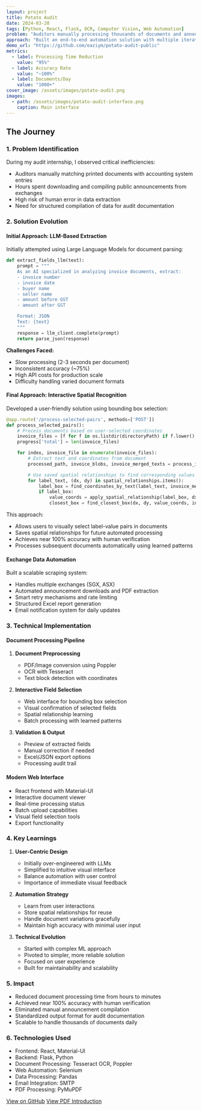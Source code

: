 ```yaml
---
layout: project
title: Potato Audit
date: 2024-03-20
tags: [Python, React, Flask, OCR, Computer Vision, Web Automation]
problem: "Auditors manually processing thousands of documents and announcements, leading to inefficiencies and potential errors"
approach: "Built an end-to-end automation solution with multiple iterations, ultimately landing on an interactive web interface for document processing"
demo_url: "https://github.com/eaziym/potato-audit-public"
metrics:
  - label: Processing Time Reduction
    value: "95%"
  - label: Accuracy Rate
    value: "~100%"
  - label: Documents/Day
    value: "1000+"
cover_image: /assets/images/potato-audit.png
images:
  - path: /assets/images/potato-audit-interface.png
    caption: Main interface
---
```


## The Journey

### 1. Problem Identification

During my audit internship, I observed critical inefficiencies:

- Auditors manually matching printed documents with accounting system entries
- Hours spent downloading and compiling public announcements from exchanges
- High risk of human error in data extraction
- Need for structured compilation of data for audit documentation

### 2. Solution Evolution

#### Initial Approach: LLM-Based Extraction

Initially attempted using Large Language Models for document parsing:

```python
def extract_fields_llm(text):
    prompt = """
    As an AI specialized in analyzing invoice documents, extract:
    - invoice number
    - invoice date
    - buyer name
    - seller name
    - amount before GST
    - amount after GST

    Format: JSON
    Text: {text}
    """
    response = llm_client.complete(prompt)
    return parse_json(response)
```

**Challenges Faced:**

- Slow processing (2-3 seconds per document)
- Inconsistent accuracy (~75%)
- High API costs for production scale
- Difficulty handling varied document formats

#### Final Approach: Interactive Spatial Recognition

Developed a user-friendly solution using bounding box selection:

```python
@app.route('/process-selected-pairs', methods=['POST'])
def process_selected_pairs():
    # Process documents based on user-selected coordinates
    invoice_files = [f for f in os.listdir(directoryPath) if f.lower().endswith(('.pdf', '.png'))]
    progress['total'] = len(invoice_files)

    for index, invoice_file in enumerate(invoice_files):
        # Extract text and coordinates from document
        processed_path, invoice_blobs, invoice_merged_texts = process_invoice_image(invoice_path)

        # Use saved spatial relationships to find corresponding values
        for label_text, (dx, dy) in spatial_relationships.items():
            label_box = find_coordinates_by_text(label_text, invoice_merged_texts)
            if label_box:
                value_coords = apply_spatial_relationship(label_box, dx, dy)
                closest_box = find_closest_box(dx, dy, value_coords, invoice_merged_texts)
```

This approach:

- Allows users to visually select label-value pairs in documents
- Saves spatial relationships for future automated processing
- Achieves near 100% accuracy with human verification
- Processes subsequent documents automatically using learned patterns

#### Exchange Data Automation

Built a scalable scraping system:

- Handles multiple exchanges (SGX, ASX)
- Automated announcement downloads and PDF extraction
- Smart retry mechanisms and rate limiting
- Structured Excel report generation
- Email notification system for daily updates

### 3. Technical Implementation

#### Document Processing Pipeline

1. **Document Preprocessing**

   - PDF/Image conversion using Poppler
   - OCR with Tesseract
   - Text block detection with coordinates

2. **Interactive Field Selection**

   - Web interface for bounding box selection
   - Visual confirmation of selected fields
   - Spatial relationship learning
   - Batch processing with learned patterns

3. **Validation & Output**
   - Preview of extracted fields
   - Manual correction if needed
   - Excel/JSON export options
   - Processing audit trail

#### Modern Web Interface

- React frontend with Material-UI
- Interactive document viewer
- Real-time processing status
- Batch upload capabilities
- Visual field selection tools
- Export functionality

### 4. Key Learnings

1. **User-Centric Design**

   - Initially over-engineered with LLMs
   - Simplified to intuitive visual interface
   - Balance automation with user control
   - Importance of immediate visual feedback

2. **Automation Strategy**

   - Learn from user interactions
   - Store spatial relationships for reuse
   - Handle document variations gracefully
   - Maintain high accuracy with minimal user input

3. **Technical Evolution**
   - Started with complex ML approach
   - Pivoted to simpler, more reliable solution
   - Focused on user experience
   - Built for maintainability and scalability

### 5. Impact

- Reduced document processing time from hours to minutes
- Achieved near 100% accuracy with human verification
- Eliminated manual announcement compilation
- Standardized output format for audit documentation
- Scalable to handle thousands of documents daily

### 6. Technologies Used

- Frontend: React, Material-UI
- Backend: Flask, Python
- Document Processing: Tesseract OCR, Poppler
- Web Automation: Selenium
- Data Processing: Pandas
- Email Integration: SMTP
- PDF Processing: PyMuPDF

[View on GitHub](https://github.com/eaziym/potato-audit-public)
[View PDF Introduction](/assets/docs/Potato_Audit_Manual.pdf)
